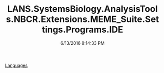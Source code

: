 ﻿---
title: LANS.SystemsBiology.AnalysisTools.NBCR.Extensions.MEME_Suite.Settings.Programs.IDE
date: 6/13/2016 8:14:33 PM
---

[Languages](T-LANS.SystemsBiology.AnalysisTools.NBCR.Extensions.MEME_Suite.Settings.Programs.IDE.Languages.html)
